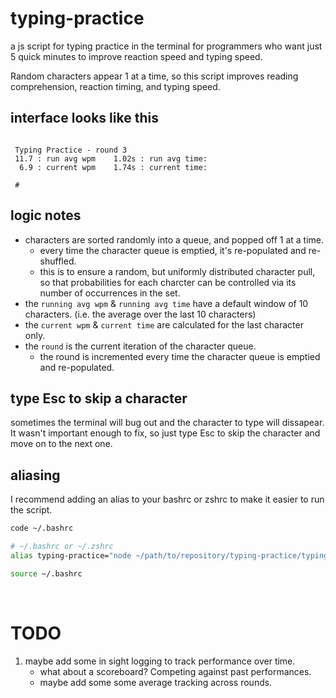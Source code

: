 # typing-practice
a js script for typing practice in the terminal for programmers who want just 5 quick minutes to improve reaction speed and typing speed. 

Random characters appear 1 at a time, so this script improves reading comprehension, reaction timing, and typing speed.

## interface looks like this

``` text

 Typing Practice - round 3
 11.7 : run avg wpm    1.02s : run avg time:
  6.9 : current wpm    1.74s : current time: 

 #

```

## logic notes

- characters are sorted randomly into a queue, and popped off 1 at a time.
    - every time the character queue is emptied, it's re-populated and re-shuffled.
    - this is to ensure a random, but uniformly distributed character pull, so that probabilities for each charcter can be controlled via its number of occurrences in the set.
- the `running avg wpm` & `running avg time` have a default window of 10 characters. (i.e. the average over the last 10 characters)
- the `current wpm` & `current time` are calculated for the last character only.
- the `round` is the current iteration of the character queue.
    - the round is incremented every time the character queue is emptied and re-populated.

## type Esc to skip a character

sometimes the terminal will bug out and the character to type will dissapear. 
It wasn't important enough to fix, so just type Esc to skip the character and move on to the next one.

## aliasing

I recommend adding an alias to your bashrc or zshrc to make it easier to run the script. 
``` bash
code ~/.bashrc
```

``` bash
# ~/.bashrc or ~/.zshrc
alias typing-practice="node ~/path/to/repository/typing-practice/typing_practice.js"
```

``` bash
source ~/.bashrc
```

<br>

# TODO

1. maybe add some in sight logging to track performance over time.
    - what about a scoreboard? Competing against past performances.
    - maybe add some some average tracking across rounds.

